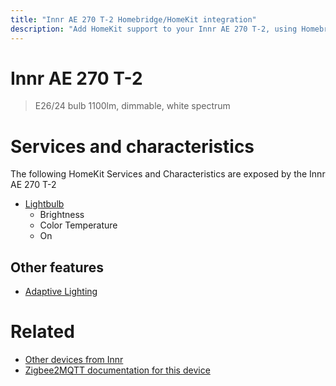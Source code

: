 ```yaml
---
title: "Innr AE 270 T-2 Homebridge/HomeKit integration"
description: "Add HomeKit support to your Innr AE 270 T-2, using Homebridge, Zigbee2MQTT and homebridge-z2m."
---
```

<!---
This file has been GENERATED using src/docgen/docgen.ts
DO NOT EDIT THIS FILE MANUALLY!
-->
# Innr AE 270 T-2
> E26/24 bulb 1100lm, dimmable, white spectrum


# Services and characteristics
The following HomeKit Services and Characteristics are exposed by
the Innr AE 270 T-2

* [Lightbulb](../../light.md)
  * Brightness
  * Color Temperature
  * On

## Other features
* [Adaptive Lighting](../../light.md)

# Related
* [Other devices from Innr](../index.md#innr)
* [Zigbee2MQTT documentation for this device](https://www.zigbee2mqtt.io/devices/AE_270_T-2.html)